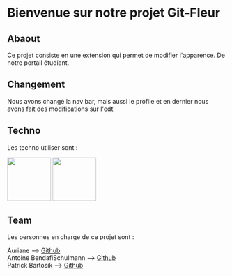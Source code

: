 # Bienvenue sur notre projet Git-Fleur
## Abaout
Ce projet consiste en une extension qui permet de modifier l'apparence.
De notre portail étudiant.
## Changement
Nous avons changé la nav bar, mais aussi le profile et en dernier nous avons fait des modifications sur l'edt

## Techno 
Les techno utiliser sont : <br>
<style>
    img {
        width: 100px;
    }
</style>
<img src="https://www.icone-png.com/png/52/52323.png">
<img src="https://upload.wikimedia.org/wikipedia/commons/6/6a/JavaScript-logo.png">

## Team
Les personnes en charge de ce projet sont :

Auriane --> [Github](https://github.com/aleperdriel)<br>
Antoine BendafiSchulmann --> [Github](https://github.com/AntoineBendafiSchulmann)<br>
Patrick Bartosik --> [Github](https://github.com/GrandEmpereur)<br>

